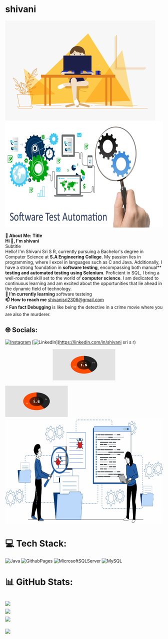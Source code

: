 # shivani

<img src="vv.gif" alt="My Project Logo" width="480" height="320">  <img src="soft-ware-testing.gif" alt="My Project Logo" width="520" height="340"> 


**💫 About Me:**
**Title**<br>**Hi 👋, I'm  shivani**<br>Subtitle<br>Hello! I'm Shivani Sri S R, currently pursuing a Bachelor's degree in Computer Science at **S.A Engineering College**. My passion lies in programming, where I excel in languages such as C and Java. Additionally, I have a strong foundation in **software testing**, encompassing both manual** **testing and automated testing** **using Selenium**. Proficient in SQL, I bring a well-rounded skill set to the world of **computer science**. I am dedicated to continuous learning and am excited about the opportunities that lie ahead in the dynamic field of technology.<br>**🌱 I’m currently learning**   software testeing<br>**📫 How to reach me**  shivanisri2306@gmail.com<br>**⚡ Fun fact Debugging** is like being the detective in a crime movie where you are also the murderer.


## 🌐 Socials:
[![Instagram](https://img.shields.io/badge/Instagram-%23E4405F.svg?logo=Instagram&logoColor=white)](https://instagram.com/srishivani23sr) [![LinkedIn](https://img.shields.io/badge/LinkedIn-%230077B5.svg?logo=linkedin&logoColor=white)](https://linkedin.com/in/shivani sri s r) 
 <div style="text-align:center;">
  <img src="ss.gif" alt="My Project Logo" width="200" height="100">
</div>

<img src="ss.gif" alt="My Project Logo" width="200" height="100"> </div> <img src="qaFeature_img.gif" alt="My Project Logo" width="520" height="340"> 

# 💻 Tech Stack:
![Java](https://img.shields.io/badge/java-%23ED8B00.svg?style=for-the-badge&logo=openjdk&logoColor=white) ![GithubPages](https://img.shields.io/badge/github%20pages-121013?style=for-the-badge&logo=github&logoColor=white) ![MicrosoftSQLServer](https://img.shields.io/badge/Microsoft%20SQL%20Server-CC2927?style=for-the-badge&logo=microsoft%20sql%20server&logoColor=white) ![MySQL](https://img.shields.io/badge/mysql-%2300000f.svg?style=for-the-badge&logo=mysql&logoColor=white)
# 📊 GitHub Stats:
![](https://github-readme-stats.vercel.app/api?username=shivani&theme=dark&hide_border=false&include_all_commits=false&count_private=false)<br/>
![](https://github-readme-streak-stats.herokuapp.com/?user=shivani&theme=dark&hide_border=false)<br/>
![](https://github-readme-stats.vercel.app/api/top-langs/?username=shivani&theme=dark&hide_border=false&include_all_commits=false&count_private=false&layout=compact)
---
[![](https://visitcount.itsvg.in/api?id=shivani&icon=0&color=0)](https://visitcount.itsvg.in)

<!-- Proudly created with GPRM ( https://gprm.itsvg.in ) -->
